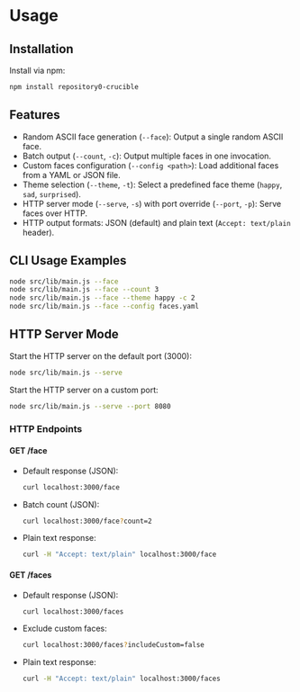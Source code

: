 # Usage

## Installation

Install via npm:

```bash
npm install repository0-crucible
```

## Features

- Random ASCII face generation (`--face`): Output a single random ASCII face.
- Batch output (`--count`, `-c`): Output multiple faces in one invocation.
- Custom faces configuration (`--config <path>`): Load additional faces from a YAML or JSON file.
- Theme selection (`--theme`, `-t`): Select a predefined face theme (`happy`, `sad`, `surprised`).
- HTTP server mode (`--serve`, `-s`) with port override (`--port`, `-p`): Serve faces over HTTP.
- HTTP output formats: JSON (default) and plain text (`Accept: text/plain` header).

## CLI Usage Examples

```bash
node src/lib/main.js --face
node src/lib/main.js --face --count 3
node src/lib/main.js --face --theme happy -c 2
node src/lib/main.js --face --config faces.yaml
```

## HTTP Server Mode

Start the HTTP server on the default port (3000):

```bash
node src/lib/main.js --serve
```

Start the HTTP server on a custom port:

```bash
node src/lib/main.js --serve --port 8080
```

### HTTP Endpoints

#### GET /face

- Default response (JSON):

  ```bash
  curl localhost:3000/face
  ```

- Batch count (JSON):

  ```bash
  curl localhost:3000/face?count=2
  ```

- Plain text response:

  ```bash
  curl -H "Accept: text/plain" localhost:3000/face
  ```

#### GET /faces

- Default response (JSON):

  ```bash
  curl localhost:3000/faces
  ```

- Exclude custom faces:

  ```bash
  curl localhost:3000/faces?includeCustom=false
  ```

- Plain text response:

  ```bash
  curl -H "Accept: text/plain" localhost:3000/faces
  ```
